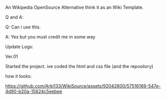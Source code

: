 An Wikipedia OpenSource Alternative
think it as an Wiki Template.

Q and A:

Q: Can i use this.




A: Yes but you must credit me in some way
















Update Logs:

Ver.01

Started the project. ive coded the html and css file (and the repository)

how it looks:





https://github.com/Arki133/WikiSource/assets/92042600/57516169-547e-4d90-b20a-15624c5eebee
